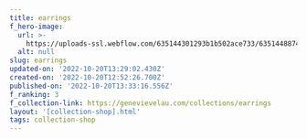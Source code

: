 ```yaml
---
title: earrings
f_hero-image:
  url: >-
    https://uploads-ssl.webflow.com/635144301293b1b502ace733/63514488749c2e063cc2bda6_necklace1.jpg
  alt: null
slug: earrings
updated-on: '2022-10-20T13:29:02.430Z'
created-on: '2022-10-20T12:52:26.700Z'
published-on: '2022-10-20T13:33:16.556Z'
f_ranking: 3
f_collection-link: https://genevievelau.com/collections/earrings
layout: '[collection-shop].html'
tags: collection-shop
---
```



